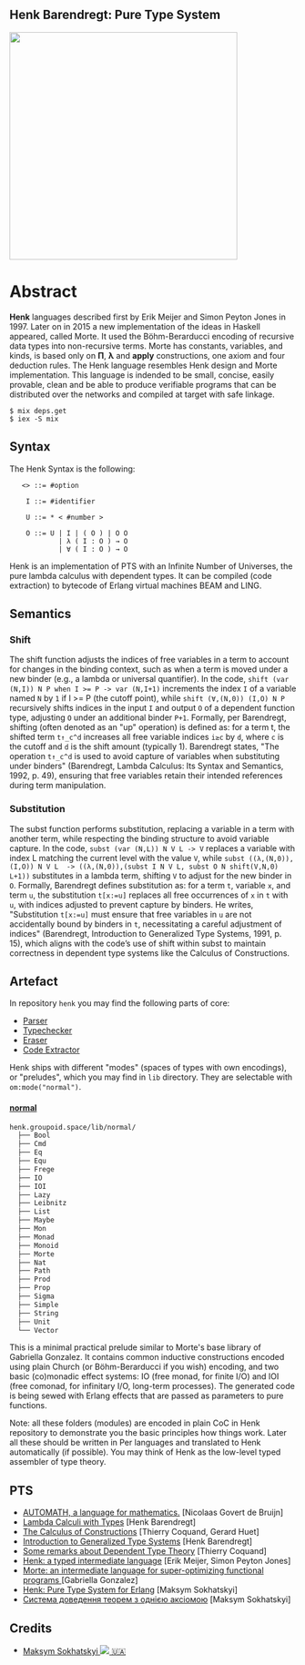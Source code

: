 Henk Barendregt: Pure Type System
---------------------------------

<img src="https://henk.groupoid.space/img/Henk%20Barendregt.jpg" height=400>

# Abstract

**Henk** languages described first by Erik Meijer and Simon Peyton Jones in 1997.
Later on in 2015 a new implementation of the ideas in Haskell appeared, called Morte.
It used the Böhm-Berarducci encoding of recursive data types into non-recursive terms.
Morte has constants, variables, and kinds, is based only on **П**, **λ** and **apply** constructions,
one axiom and four deduction rules. The Henk language resembles Henk design and Morte implementation.
This language is indended to be small, concise, easily provable, clean and
be able to produce verifiable programs that can be distributed over the networks and compiled at target with safe linkage.

```
$ mix deps.get
$ iex -S mix
```

## Syntax

The Henk Syntax is the following:

```
   <> ::= #option

    I ::= #identifier

    U ::= * < #number >

    O ::= U | I | ( O ) | O O
            | λ ( I : O ) → O
            | ∀ ( I : O ) → O
```

Henk is an implementation of PTS with an Infinite Number of Universes, the pure lambda calculus with dependent types.
It can be compiled (code extraction) to bytecode of Erlang virtual machines BEAM and LING.

## Semantics

### Shift

The shift function adjusts the indices of free variables in a term to account for changes in the binding context,
such as when a term is moved under a new binder (e.g., a lambda or universal quantifier). In the code,
`shift (var (N,I)) N P when I >= P -> var (N,I+1)` increments the index `I` of a variable named `N` by `1`
if I >= P (the cutoff point), while `shift (∀,(N,0)) (I,O) N P` recursively shifts indices
in the input `I` and output `O` of a dependent function type, adjusting `O` under an additional
binder `P+1`. Formally, per Barendregt, shifting (often denoted as an "up" operation) is defined as:
for a term t, the shifted term `t↑_c^d` increases all free variable indices `i≥c` by `d`, where `c`
is the cutoff and `d` is the shift amount (typically 1). Barendregt states, "The operation `t↑_c^d`
is used to avoid capture of variables when substituting under binders" (Barendregt, Lambda Calculus: Its Syntax and Semantics, 1992, p. 49),
ensuring that free variables retain their intended references during term manipulation.

### Substitution

The subst function performs substitution, replacing a variable in a term with another term,
while respecting the binding structure to avoid variable capture. In the code,
`subst (var (N,L)) N V L -> V` replaces a variable with index L matching the
current level with the value `V`, while `subst ((λ,(N,0)),(I,O)) N V L  -> ((λ,(N,0)),(subst I N V L, subst O N shift(V,N,0) L+1))`
substitutes in a lambda term, shifting `V` to adjust for the new binder in `O`.
Formally, Barendregt defines substitution as: for a term `t`, variable `x`, and term `u`,
the substitution `t[x:=u]` replaces all free occurrences of `x` in `t` with `u`,
with indices adjusted to prevent capture by binders. He writes, "Substitution `t[x:=u]`
must ensure that free variables in `u` are not accidentally bound by binders in 
`t`, necessitating a careful adjustment of indices" (Barendregt, Introduction to
Generalized Type Systems, 1991, p. 15), which aligns with the code’s use of shift
within subst to maintain correctness in dependent type systems like the Calculus of Constructions.

## Artefact

In repository `henk` you may find the following parts of core:

* [Parser](https://github.com/groupoid/henk/blob/main/src/om_parse.erl)
* [Typechecker](https://github.com/groupoid/henk/blob/main/src/om_type.erl)
* [Eraser](https://github.com/groupoid/henk/blob/main/src/om_erase.erl)
* [Code Extractor](https://github.com/groupoid/henk/blob/main/src/om_extract.erl)

Henk ships with different "modes" (spaces of types with own encodings), or "preludes", which
you may find in `lib` directory. They are selectable with `om:mode("normal")`.

#### [normal](https://github.com/groupoid/henk/tree/main/lib/normal)

```sh
henk.groupoid.space/lib/normal/
  ├── Bool
  ├── Cmd
  ├── Eq
  ├── Equ
  ├── Frege
  ├── IO
  ├── IOI
  ├── Lazy
  ├── Leibnitz
  ├── List
  ├── Maybe
  ├── Mon
  ├── Monad
  ├── Monoid
  ├── Morte
  ├── Nat
  ├── Path
  ├── Prod
  ├── Prop
  ├── Sigma
  ├── Simple
  ├── String
  ├── Unit
  └── Vector
```

This is a minimal practical prelude similar to Morte's base library of Gabriella Gonzalez.
It contains common inductive constructions encoded using plain Church (or Böhm-Berarducci if you wish) encoding,
and two basic (co)monadic effect systems: IO (free monad, for finite I/O) and IOI (free comonad,
for infinitary I/O, long-term processes). The generated code is being sewed with
Erlang effects that are passed as parameters to pure functions.

Note: all these folders (modules) are encoded in plain CoC in Henk repository to demonstrate
you the basic principles how things work. Later all these should be written in Per
languages and translated to Henk automatically (if possible). You may think of Henk as the low-level
typed assembler of type theory.

PTS
---

* <a href="https://pure.tue.nl/ws/portalfiles/portal/2039924/256169.pdf">AUTOMATH, a language for mathematics.</a> [Nicolaas Govert de Bruijn]
* <a href="https://home.ttic.edu/~dreyer/course/papers/barendregt.pdf">Lambda Calculi with Types</a> [Henk Barendregt]
* <a href="https://core.ac.uk/download/pdf/82038778.pdf">The Calculus of Constructions</a> [Thierry Coquand, Gerard Huet]
* <a href="https://www.cambridge.org/core/services/aop-cambridge-core/content/view/869991BA6A99180BF96A616894C6D710/S0956796800020025a.pdf/introduction-to-generalized-type-systems.pdf">Introduction to Generalized Type Systems</a> [Henk Barendregt]
* <a href="https://www.cse.chalmers.se/~coquand/v1.pdf">Some remarks about Dependent Type Theory</a> [Thierry Coquand]
* <a href="https://www.microsoft.com/en-us/research/wp-content/uploads/1997/01/henk.pdf">Henk: a typed intermediate language</a> [Erik Meijer, Simon Peyton Jones]
* <a href="https://www.haskellforall.com/2014/09/morte-intermediate-language-for-super.html">Morte: an intermediate language for super-optimizing functional programs </a> [Gabriella Gonzalez]
* <a href="https://henk.groupoid.space/doc/pts.pdf">Henk: Pure Type System for Erlang</a> [Maksym Sokhatskyi]
* <a href="https://henk.groupoid.space/doc/pts_ua.pdf">Система доведення теорем з однiєю аксiомою</a> [Maksym Sokhatskyi]

Credits
-------

* <a itemprop="sameAs" content="https://orcid.org/0000-0001-7127-8796" href="https://orcid.org/0000-0001-7127-8796" target="orcid.widget" rel="me noopener noreferrer" style="vertical-align:top;white-space: nowrap;">Maksym Sokhatskyi <img src="https://orcid.org/sites/default/files/images/orcid_16x16.png"> 🇺🇦</a>
